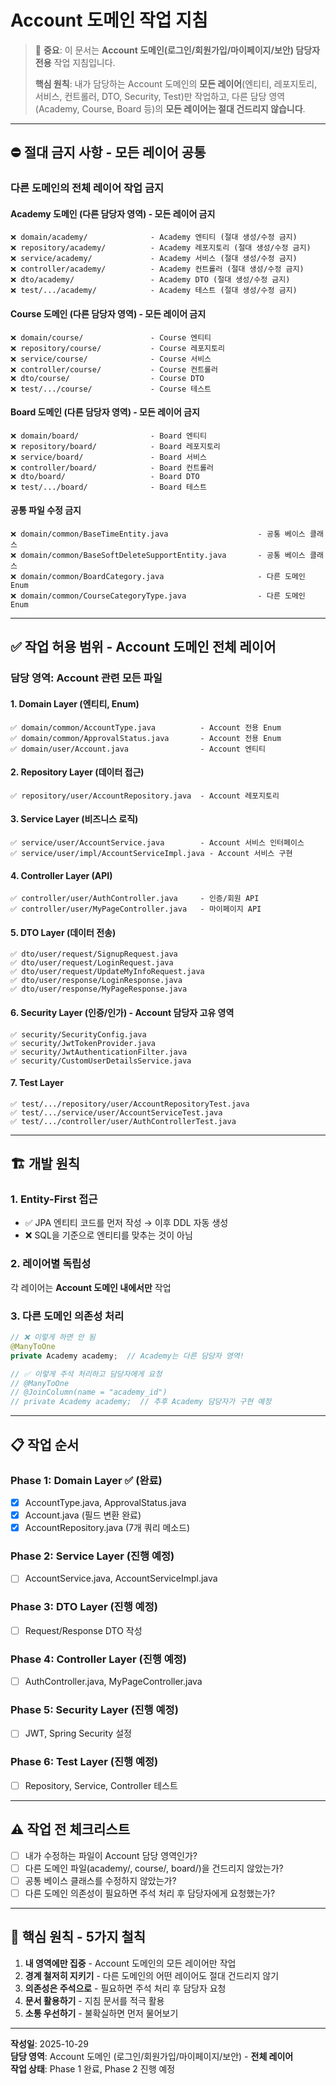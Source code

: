 # Account 도메인 작업 지침

> 🚨 **중요**: 이 문서는 **Account 도메인(로그인/회원가입/마이페이지/보안) 담당자 전용** 작업 지침입니다.
> 
> **핵심 원칙**: 내가 담당하는 Account 도메인의 **모든 레이어**(엔티티, 레포지토리, 서비스, 컨트롤러, DTO, Security, Test)만 작업하고, 다른 담당 영역(Academy, Course, Board 등)의 **모든 레이어는 절대 건드리지 않습니다**.

---

## ⛔ 절대 금지 사항 - 모든 레이어 공통

### 다른 도메인의 전체 레이어 작업 금지

#### Academy 도메인 (다른 담당자 영역) - 모든 레이어 금지
```
❌ domain/academy/              - Academy 엔티티 (절대 생성/수정 금지)
❌ repository/academy/          - Academy 레포지토리 (절대 생성/수정 금지)
❌ service/academy/             - Academy 서비스 (절대 생성/수정 금지)
❌ controller/academy/          - Academy 컨트롤러 (절대 생성/수정 금지)
❌ dto/academy/                 - Academy DTO (절대 생성/수정 금지)
❌ test/.../academy/            - Academy 테스트 (절대 생성/수정 금지)
```

#### Course 도메인 (다른 담당자 영역) - 모든 레이어 금지
```
❌ domain/course/               - Course 엔티티
❌ repository/course/           - Course 레포지토리
❌ service/course/              - Course 서비스
❌ controller/course/           - Course 컨트롤러
❌ dto/course/                  - Course DTO
❌ test/.../course/             - Course 테스트
```

#### Board 도메인 (다른 담당자 영역) - 모든 레이어 금지
```
❌ domain/board/                - Board 엔티티
❌ repository/board/            - Board 레포지토리
❌ service/board/               - Board 서비스
❌ controller/board/            - Board 컨트롤러
❌ dto/board/                   - Board DTO
❌ test/.../board/              - Board 테스트
```

#### 공통 파일 수정 금지
```
❌ domain/common/BaseTimeEntity.java                    - 공통 베이스 클래스
❌ domain/common/BaseSoftDeleteSupportEntity.java       - 공통 베이스 클래스
❌ domain/common/BoardCategory.java                     - 다른 도메인 Enum
❌ domain/common/CourseCategoryType.java                - 다른 도메인 Enum
```

---

## ✅ 작업 허용 범위 - Account 도메인 전체 레이어

### 담당 영역: Account 관련 모든 파일

#### 1. Domain Layer (엔티티, Enum)
```
✅ domain/common/AccountType.java          - Account 전용 Enum
✅ domain/common/ApprovalStatus.java       - Account 전용 Enum
✅ domain/user/Account.java                - Account 엔티티
```

#### 2. Repository Layer (데이터 접근)
```
✅ repository/user/AccountRepository.java  - Account 레포지토리
```

#### 3. Service Layer (비즈니스 로직)
```
✅ service/user/AccountService.java        - Account 서비스 인터페이스
✅ service/user/impl/AccountServiceImpl.java - Account 서비스 구현
```

#### 4. Controller Layer (API)
```
✅ controller/user/AuthController.java     - 인증/회원 API
✅ controller/user/MyPageController.java   - 마이페이지 API
```

#### 5. DTO Layer (데이터 전송)
```
✅ dto/user/request/SignupRequest.java
✅ dto/user/request/LoginRequest.java
✅ dto/user/request/UpdateMyInfoRequest.java
✅ dto/user/response/LoginResponse.java
✅ dto/user/response/MyPageResponse.java
```

#### 6. Security Layer (인증/인가) - Account 담당자 고유 영역
```
✅ security/SecurityConfig.java
✅ security/JwtTokenProvider.java
✅ security/JwtAuthenticationFilter.java
✅ security/CustomUserDetailsService.java
```

#### 7. Test Layer
```
✅ test/.../repository/user/AccountRepositoryTest.java
✅ test/.../service/user/AccountServiceTest.java
✅ test/.../controller/user/AuthControllerTest.java
```

---

## 🏗️ 개발 원칙

### 1. Entity-First 접근
- ✅ JPA 엔티티 코드를 먼저 작성 → 이후 DDL 자동 생성
- ❌ SQL을 기준으로 엔티티를 맞추는 것이 아님

### 2. 레이어별 독립성
각 레이어는 **Account 도메인 내에서만** 작업

### 3. 다른 도메인 의존성 처리
```java
// ❌ 이렇게 하면 안 됨
@ManyToOne
private Academy academy;  // Academy는 다른 담당자 영역!

// ✅ 이렇게 주석 처리하고 담당자에게 요청
// @ManyToOne
// @JoinColumn(name = "academy_id")
// private Academy academy;  // 추후 Academy 담당자가 구현 예정
```

---

## 📋 작업 순서

### Phase 1: Domain Layer ✅ (완료)
- [x] AccountType.java, ApprovalStatus.java
- [x] Account.java (필드 변환 완료)
- [x] AccountRepository.java (7개 쿼리 메소드)

### Phase 2: Service Layer (진행 예정)
- [ ] AccountService.java, AccountServiceImpl.java

### Phase 3: DTO Layer (진행 예정)
- [ ] Request/Response DTO 작성

### Phase 4: Controller Layer (진행 예정)
- [ ] AuthController.java, MyPageController.java

### Phase 5: Security Layer (진행 예정)
- [ ] JWT, Spring Security 설정

### Phase 6: Test Layer (진행 예정)
- [ ] Repository, Service, Controller 테스트

---

## ⚠️ 작업 전 체크리스트

- [ ] 내가 수정하는 파일이 Account 담당 영역인가?
- [ ] 다른 도메인 파일(academy/, course/, board/)을 건드리지 않았는가?
- [ ] 공통 베이스 클래스를 수정하지 않았는가?
- [ ] 다른 도메인 의존성이 필요하면 주석 처리 후 담당자에게 요청했는가?

---

## 🎯 핵심 원칙 - 5가지 철칙

1. **내 영역에만 집중** - Account 도메인의 모든 레이어만 작업
2. **경계 철저히 지키기** - 다른 도메인의 어떤 레이어도 절대 건드리지 않기
3. **의존성은 주석으로** - 필요하면 주석 처리 후 담당자 요청
4. **문서 활용하기** - 지침 문서를 적극 활용
5. **소통 우선하기** - 불확실하면 먼저 물어보기

---

**작성일**: 2025-10-29  
**담당 영역**: Account 도메인 (로그인/회원가입/마이페이지/보안) - **전체 레이어**  
**작업 상태**: Phase 1 완료, Phase 2 진행 예정
